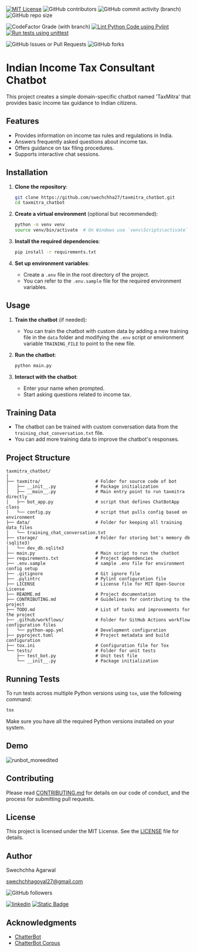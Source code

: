 
[![MIT License](https://img.shields.io/badge/License-MIT-green.svg)](https://choosealicense.com/licenses/mit/)
![GitHub contributors](https://img.shields.io/github/contributors/swechchha27/taxmitra_chatbot)
![GitHub commit activity (branch)](https://img.shields.io/github/commit-activity/m/swechchha27/taxmitra_chatbot/main)
![GitHub repo size](https://img.shields.io/github/repo-size/swechchha27/taxmitra_chatbot)


![CodeFactor Grade (with branch)](https://img.shields.io/codefactor/grade/github/swechchha27/taxmitra_chatbot/main)
[![Lint Python Code using Pylint](https://github.com/swechchha27/taxmitra_chatbot/actions/workflows/pylint.yml/badge.svg)](https://github.com/swechchha27/taxmitra_chatbot/actions/workflows/pylint.yml)
[![Run tests using unittest](https://github.com/swechchha27/taxmitra_chatbot/actions/workflows/unittest.yml/badge.svg)](https://github.com/swechchha27/taxmitra_chatbot/actions/workflows/unittest.yml)

![GitHub Issues or Pull Requests](https://img.shields.io/github/issues/swechchha27/taxmitra_chatbot)
![GitHub forks](https://img.shields.io/github/forks/swechchha27/taxmitra_chatbot)


# Indian Income Tax Consultant Chatbot

This project creates a simple domain-specific chatbot named 'TaxMitra' that provides basic income tax guidance to Indian citizens.

## Features

- Provides information on income tax rules and regulations in India.
- Answers frequently asked questions about income tax.
- Offers guidance on tax filing procedures.
- Supports interactive chat sessions.

## Installation

1. **Clone the repository**:
   ```sh
   git clone https://github.com/swechchha27/taxmitra_chatbot.git
   cd taxmitra_chatbot
   ```

2. **Create a virtual environment** (optional but recommended):
   ```sh
   python -m venv venv
   source venv/bin/activate  # On Windows use `venv\Scripts\activate`
   ```

3. **Install the required dependencies**:
   ```sh
   pip install -r requirements.txt
   ```

4. **Set up environment variables**:
   - Create a `.env` file in the root directory of the project.
   - You can refer to the `.env.sample` file for the required environment variables.

## Usage

1. **Train the chatbot** (if needed):
   - You can train the chatbot with custom data by adding a new training file in the `data` folder and modifying the `.env` script or environment variable `TRAINING_FILE` to point to the new file.

2. **Run the chatbot**:
   ```sh
   python main.py
   ```

3. **Interact with the chatbot**:
   - Enter your name when prompted.
   - Start asking questions related to income tax.

## Training Data

- The chatbot can be trained with custom conversation data from the `training_chat_conversation.txt` file.
- You can add more training data to improve the chatbot's responses.

## Project Structure

```
taxmitra_chatbot/
│
├── taxmitra/                     # Folder for source code of bot
│   ├── __init__.py               # Package initialization
│   ├── __main__.py               # Main entry point to run taxmitra directly
│   ├── bot_app.py                # script that defines ChatBotApp class
│   └── config.py                 # script that pulls config based on environment
├── data/                         # Folder for keeping all training data files
│   └── training_chat_conversation.txt
├── storage/                      # Folder for storing bot's memory db (sqlite3)
│   └── dev_db.sqlite3
├── main.py                       # Main script to run the chatbot
├── requirements.txt              # Project dependencies
├── .env.sample                   # sample .env file for environment config setup
├── .gitignore                    # Git ignore file
├── .pylintrc                     # Pylint configuration file
├── LICENSE                       # License file for MIT Open-Source License
├── README.md                     # Project documentation
├── CONTRIBUTING.md               # Guidelines for contributing to the project
├── TODO.md                       # List of tasks and improvements for the project
├── .github/workflows/            # Folder for GitHub Actions workflow configuration files
│   └── python-app.yml            # Development configuration
├── pyproject.toml                # Project metadata and build configuration
├── tox.ini                       # Configuration file for Tox
└── tests/                        # Folder for unit tests
    ├── test_bot.py               # Unit test file
    └── __init__.py               # Package initialization
```

## Running Tests

To run tests across multiple Python versions using `tox`, use the following command:

```sh
tox
```

Make sure you have all the required Python versions installed on your system.


## Demo

![runbot_moreedited](https://github.com/user-attachments/assets/2063bfc3-1dcc-41da-8a19-ff7c01a7e7c0)


## Contributing

Please read [CONTRIBUTING.md](CONTRIBUTING.md) for details on our code of conduct, and the process for submitting pull requests.

## License

This project is licensed under the MIT License. See the [LICENSE](LICENSE) file for details.

## Author

Swechchha Agarwal

[swechchhagoyal27@gmail.com](mailto:swechchhagoyal27@gmail.com)

![GitHub followers](https://img.shields.io/github/followers/swechchha27)

<a href="https://www.linkedin.com/in/swechchha-agarwal"> <img alt="linkedin" src="https://img.shields.io/badge/linkedin-0A66C2?style=for-the-badge&logo=linkedin&logoColor=white&link=https%3A%2F%2Fwww.linkedin.com%2Fin%2Fswechchha-agarwal"></a>
<a href="https://www.hackerrank.com/profile/swechchhagoyal27"> <img alt="Static Badge" src="https://img.shields.io/badge/HackerRank-swechchha?style=for-the-badge&logo=hackerrank&logoColor=black&color=%2300EA64&link=https%3A%2F%2Fwww.hackerrank.com%2Fprofile%2Fswechchhagoyal27"></a>




## Acknowledgments

- [ChatterBot](https://github.com/gunthercox/ChatterBot)
- [ChatterBot Corpus](https://github.com/gunthercox/chatterbot-corpus)
